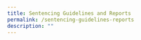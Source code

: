 ```yaml
---
title: Sentencing Guidelines and Reports
permalink: /sentencing-guidelines-reports
description: ""
---
```

